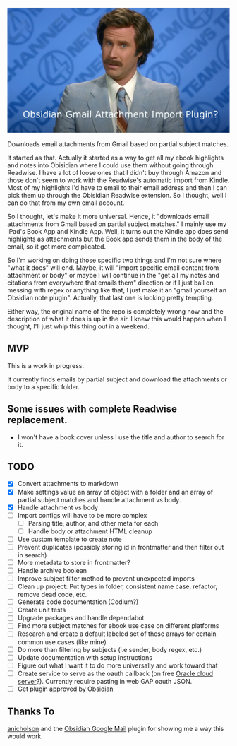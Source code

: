 ![Ron Burgundy Question](RonBurgundyQuestion.jpeg)

Downloads email attachments from Gmail based on partial subject matches.

It started as that. Actually it started as a way to get all my ebook highlights and notes into Obisidian where I could use them without going through Readwise. I have a lot of loose ones that I didn't buy through Amazon and those don't seem to work with the Readwise's automatic import from Kindle. Most of my highlights I'd have to email to their email address and then I can pick them up through the Obisidian Readwise extension. So I thought, well I can do that from my own email account.

So I thought, let's make it more universal. Hence, it "downloads email attachments from Gmail based on partial subject matches." I mainly use my iPad's Book App and Kindle App. Well, it turns out the Kindle app does send highlights as attachments but the Book app sends them in the body of the email, so it got more complicated.

So I'm working on doing those specific two things and I'm not sure where "what it does" will end. Maybe, it will "import specific email content from attachment or body" or maybe I will continue in the "get all my notes and citations from everywhere that emails them" direction or if I just bail on messing with regex or anything like that, I just make it an "gmail yourself an Obsidian note plugin". Actually, that last one is looking pretty tempting.

Either way, the original name of the repo is completely wrong now and the description of what it does is up in the air. I knew this would happen when I thought, I'll just whip this thing out in a weekend.

## MVP

This is a work in progress.

It currently finds emails by partial subject and download the attachments or body to a specific folder.

## Some issues with complete Readwise replacement.

- I won't have a book cover unless I use the title and author to search for it.

## TODO

- [x] Convert attachments to markdown
- [x] Make settings value an array of object with a folder and an array of partial subject matches and handle attachment vs body.
- [x] Handle attachment vs body
- [ ] Import configs will have to be more complex
  - [ ] Parsing title, author, and other meta for each
  - [ ] Handle body or attachment HTML cleanup
- [ ] Use custom template to create note
- [ ] Prevent duplicates (possibly storing id in frontmatter and then filter out in search)
- [ ] More metadata to store in frontmatter?
- [ ] Handle archive boolean
- [ ] Improve subject filter method to prevent unexpected imports
- [ ] Clean up project: Put types in folder, consistent name case, refactor, remove dead code, etc.
- [ ] Generate code documentation (Codium?)
- [ ] Create unit tests
- [ ] Upgrade packages and handle dependabot
- [ ] Find more subject matches for ebook use case on different platforms
- [ ] Research and create a default labeled set of these arrays for certain common use cases (like mine)
- [ ] Do more than filtering by subjects (i.e sender, body regex, etc.)
- [ ] Update documentation with setup instructions
- [ ] Figure out what I want it to do more universally and work toward that
- [ ] Create service to serve as the oauth callback (on free [Oracle cloud server](https://www.oracle.com/cloud/free/)?). Currently require pasting in web GAP oauth JSON.
- [ ] Get plugin approved by Obsidian

## Thanks To

[anicholson](https://github.com/anicholson) and the [Obsidian Google Mail](https://github.com/anicholson/obsidian-google-mail) plugin for showing me a way this would work.
